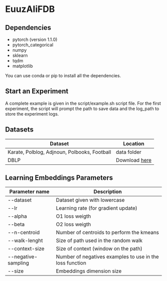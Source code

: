 # EuuzAIiFDB 
## Dependencies

- pytorch (version 1.1.0)
- pytorch_categorical
- numpy
- sklearn
- tqdm
- matplotlib

You can use conda or pip to install all the dependencies.

## Start an Experiment
A complete example is given in the script/example.sh script file. For the first experiment, the script will prompt the path to save data and the log_path to store the experiment logs.
## Datasets

|       Dataset         |Location                        |
|----------------|------------------------------- |
|Karate, Polblog, Adjnoun, Polbooks, Football|data folder      |
|DBLP          | Download [here](https://github.com/vwz/ComE/tree/master/data/Dblp)      |

## Learning Embeddings Parameters
|       Parameter name        | Description                      |
|----------------|------------------------------- |
|--dataset | Dataset given with lowercase|
|--lr |  Learning rate (for gradient update) |
|--alpha         | O1 loss weigth   |
|--beta        | O2 loss weigth   |
|--n-centroid        | Number of centroids to perform the kmeans   |
|--walk-lenght       | Size of path used in the random walk   |
|--context-size      | Size of context (window on the path) |
|--negative-sampling | Number of negatives examples to use in the loss function |
|--size      | Embeddings dimension size  |